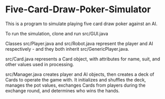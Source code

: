 # Five-Card-Draw-Poker-Simulator

This is a program to simulate playing five card draw poker against an AI.

To run the simulation, clone and run src/GUI.java

Classes src/Player.java and src/Robot.java represent the player and AI respectively - and they both inherit src/GenericPlayer.java.

src/Card.java represents a Card object, with attributes for name, suit, and other values used in processing.

src/Manager.java creates player and AI objects, then creates a deck of Cards to operate the game with. It initializes and shuffles the deck, manages the pot values, exchanges Cards from players during the exchange round, and determines who wins the hands.
